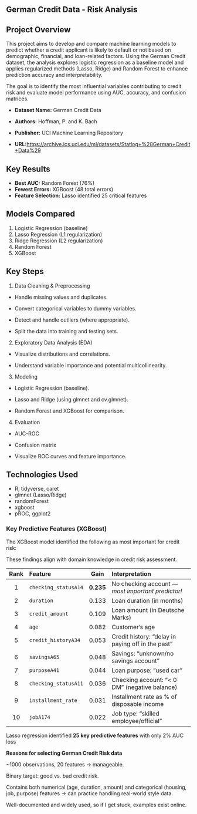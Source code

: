 ## **German Credit Data - Risk Analysis**


## Project Overview
This project aims to develop and compare machine learning models to predict whether a credit applicant is likely to default or not based on demographic, financial, and loan-related factors.
Using the German Credit dataset, the analysis explores logistic regression as a baseline model and applies regularized methods (Lasso, Ridge) and Random Forest to enhance prediction accuracy and interpretability.

The goal is to identify the most influential variables contributing to credit risk and evaluate model performance using AUC, accuracy, and confusion matrices.
- **Dataset Name:** German Credit Data

- **Authors:** Hoffman, P. and K. Bach

- **Publisher:** UCI Machine Learning Repository

- **URL:**<https://archive.ics.uci.edu/ml/datasets/Statlog+%28German+Credit+Data%29>


## Key Results
- **Best AUC:** Random Forest (76%)
- **Fewest Errors:** XGBoost (48 total errors)
- **Feature Selection:** Lasso identified 25 critical features

## Models Compared
1. Logistic Regression (baseline)
2. Lasso Regression (L1 regularization)
3. Ridge Regression (L2 regularization)
4. Random Forest
5. XGBoost

## Key Steps

1. Data Cleaning & Preprocessing

- Handle missing values and duplicates.

- Convert categorical variables to dummy variables.

- Detect and handle outliers (where appropriate).

- Split the data into training and testing sets.

2. Exploratory Data Analysis (EDA)

- Visualize distributions and correlations.

- Understand variable importance and potential multicollinearity.

3. Modeling

- Logistic Regression (baseline).

- Lasso and Ridge (using glmnet and cv.glmnet).

- Random Forest and XGBoost for comparison.

4. Evaluation

- AUC-ROC

- Confusion matrix

- Visualize ROC curves and feature importance.


## Technologies Used
- R, tidyverse, caret
- glmnet (Lasso/Ridge)
- randomForest
- xgboost
- pROC, ggplot2


### Key Predictive Features (XGBoost)

The XGBoost model identified the following as most important for credit risk:

These findings align with domain knowledge in credit risk assessment.

| Rank | Feature              |    Gain   | Interpretation                                    |
| :--: | :------------------- | :-------: | :------------------------------------------------ |
|   1  | `checking_statusA14` | **0.235** | No checking account — *most important predictor!* |
|   2  | `duration`           |   0.133   | Loan duration (in months)                         |
|   3  | `credit_amount`      |   0.109   | Loan amount (in Deutsche Marks)                   |
|   4  | `age`                |   0.082   | Customer’s age                                    |
|   5  | `credit_historyA34`  |   0.053   | Credit history: “delay in paying off in the past” |
|   6  | `savingsA65`         |   0.048   | Savings: “unknown/no savings account”             |
|   7  | `purposeA41`         |   0.044   | Loan purpose: “used car”                          |
|   8  | `checking_statusA11` |   0.036   | Checking account: “< 0 DM” (negative balance)     |
|   9  | `installment_rate`   |   0.031   | Installment rate as % of disposable income        |
|  10  | `jobA174`            |   0.022   | Job type: “skilled employee/official”             |






Lasso regression identified **25 key predictive features** with only 2% AUC loss

**Reasons for selecting German Credit Risk data**

~1000 observations, 20 features → manageable.

Binary target: good vs. bad credit risk.

Contains both numerical (age, duration, amount) and categorical (housing, job, purpose) features → can practice handling real-world style data.

Well-documented and widely used, so if I get stuck, examples exist online.
